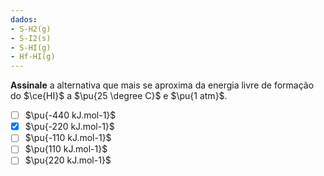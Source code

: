 ```yaml
---
dados:
- S-H2(g)
- S-I2(s)
- S-HI(g)
- Hf-HI(g)
--- 
```


**Assinale** a alternativa que mais se aproxima da energia livre de formação do $\ce{HI}$ a $\pu{25 \degree C}$ e $\pu{1 atm}$.

- [ ] $\pu{-440 kJ.mol-1}$
- [x] $\pu{-220 kJ.mol-1}$
- [ ] $\pu{-110 kJ.mol-1}$
- [ ] $\pu{110 kJ.mol-1}$
- [ ] $\pu{220 kJ.mol-1}$